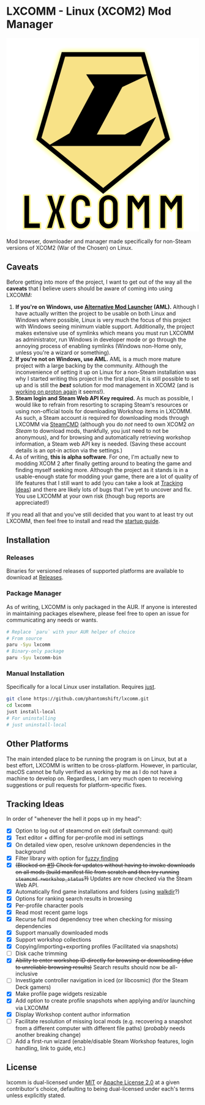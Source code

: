 # LXCOMM - Linux (XCOM2) Mod Manager

<div align="center">

![icon](assets/lxcomm.svg)

</div>

Mod browser, downloader and manager made specifically for non-Steam versions of XCOM2 (War of the Chosen) on Linux.

## Caveats

Before getting into more of the project,
I want to get out of the way all the **caveats** that I believe
users should be aware of coming into using LXCOMM:

1) **If you're on Windows, use [Alternative Mod Launcher](https://github.com/X2CommunityCore/xcom2-launcher) (AML).** Although I have actually written the project to be usable on both Linux and Windows where possible, Linux is very much the focus of this project with Windows seeing minimum viable support.
Additionally, the project makes extensive use of symlinks which means you must run LXCOMM as administrator, run Windows in developer mode or go through the annoying process of enabling symlinks (Windows non-Home only, unless you're a wizard or something).
2) **If you're not on Windows, use AML.** AML is a much more mature project with a large backing by the community. Although the inconvenience of setting it up on Linux
for a non-Steam installation was why I started writing this project in the first place,
it is still possible to set up and is still the ***best*** solution for mod management in XCOM2 (and is [working on proton again](https://www.reddit.com/r/xcom2mods/comments/1mcsfe1/proton_users_1002beta_is_aml_friendly_again1/) it seems!).
3) **Steam login and Steam Web API Key required.** As much as possible, I would like to refrain
from resorting to scraping Steam's resources or using non-official tools for downloading Workshop items in LXCOMM.
As such, a Steam account *is* required for downloading mods through LXCOMM via [SteamCMD](https://developer.valvesoftware.com/wiki/SteamCMD)
(although you do *not* need to own XCOM2 *on Steam* to download mods, thankfully, you just need to not be anonymous),
and for browsing and automatically retrieving workshop information, a Steam web API key is needed.
(Saving these account details is an opt-in action via the settings.)
4) As of writing, **this is alpha software**. For one, I'm actually new to modding XCOM 2 after
finally getting around to beating the game and finding myself seeking more.
Although the project as it stands is in a usable-enough state for modding your game,
there are a lot of quality of life features that I still want to add (you can take a look at [Tracking Ideas](#tracking-ideas)) and there are likely lots of bugs that I've yet to uncover and fix.
You use LXCOMM at your own risk (though bug reports are appreciated!)

If you read all that and you've still decided that you want to at least try out LXCOMM,
then feel free to install and read the [startup guide](https://github.com/PhantomShift/lxcomm/wiki/Startup-Guide).

## Installation

### Releases

Binaries for versioned releases of supported platforms are available to download at [Releases](https://github.com/PhantomShift/lxcomm/releases/latest).

### Package Manager

As of writing, LXCOMM is only packaged in the AUR.
If anyone is interested in maintaining packages elsewhere,
please feel free to open an issue for communicating any needs or wants.

```bash
# Replace `paru` with your AUR helper of choice
# From source
paru -Syu lxcomm
# Binary-only package
paru -Syu lxcomm-bin
```

### Manual Installation

Specifically for a local Linux user installation. Requires [just](https://github.com/casey/just).

```bash
git clone https://github.com/phantomshift/lxcomm.git
cd lxcomm
just install-local
# For uninstalling
# just uninstall-local
```

## Other Platforms

The main intended place to be running the program is on Linux,
but at a best effort, LXCOMM is written to be cross-platform.
However, in particular, macOS cannot be fully verified as working
by me as I do not have a machine to develop on.
Regardless, I am very much open to receiving suggestions or pull requests
for platform-specific fixes.

## Tracking Ideas

In order of "whenever the hell it pops up in my head":

- [x] Option to log out of steamcmd on exit (default command: quit)
- [x] Text editor + diffing for per-profile mod ini settings
- [x] On detailed view open, resolve unknown dependencies in the background
- [x] Filter library with option for [fuzzy finding](https://github.com/Blakeinstein/fuse-rust)
- [x] ~~(Blocked on [#1](https://github.com/PhantomShift/lxcomm/issues/1)) Check for updates without having to invoke downloads on all mods (build manifest file from scratch and then try running `steamcmd +workshop_status`?)~~ Updates are now checked via the Steam Web API.
- [x] Automatically find game installations and folders (using [walkdir](https://github.com/BurntSushi/walkdir)?)
- [x] Options for ranking search results in browsing
- [x] Per-profile character pools
- [x] Read most recent game logs
- [x] Recurse full mod dependency tree when checking for missing dependencies
- [x] Support manually downloaded mods
- [x] Support workshop collections
- [x] Copying/importing+exporting profiles (Facilitated via snapshots)
- [ ] Disk cache trimming
- [x] ~~Ability to enter workshop ID directly for browsing or downloading (due to unreliable browsing results)~~ Search results should now be all-inclusive
- [ ] Investigate controller navigation in iced (or libcosmic) (for the Steam Deck gamers)
- [x] Make profile page widgets resizable
- [x] Add option to create profile snapshots when applying and/or launching via LXCOMM
- [x] Display Workshop content author information
- [ ] Facilitate resolution of missing local mods (e.g. recovering a snapshot from a different computer with different file paths) (*probably* needs another breaking change)
- [ ] Add a first-run wizard (enable/disable Steam Workshop features, login handling, link to guide, etc.)

## License

lxcomm is dual-licensed under [MIT](LICENSE-MIT) or [Apache License 2.0](LICENSE-APACHE) at a given contributor's choice,
defaulting to being dual-licensed under each's terms unless explicitly stated.
